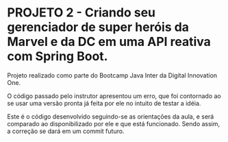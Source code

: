 # PROJETO 2 - Criando seu gerenciador de super heróis da Marvel e da DC em uma API reativa com Spring Boot.



Projeto realizado como parte do Bootcamp Java Inter da Digital Innovation One.

O código passado pelo instrutor apresentou um erro, que foi contornado ao se usar uma versão pronta já feita por ele no intuito de testar a idéia. 

Este é o código desenvolvido seguindo-se as orientações da aula, e será comparado ao disponibilizado por ele e que está funcionado. Sendo assim, a correção se dará em um commit futuro.

